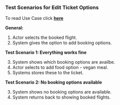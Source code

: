 ### **Test Scenarios for Edit Ticket Options**

To read Use Case click [**here**]( ../../UseCasesSalesEmployee.md )

**General:**

1. Actor selects the booked flight.
2. System gives the option to add booking options.


**Test Scenario 1: Everything works fine**

3. System shows which booking options are availbe.
4. Actor selects to add food option - vegan meal.
5. Systems stores these to the ticket.


**Test Scenario 2: No booking options available**

3. System shows no booking options are available.
4. System returns back to showing booked flights.
